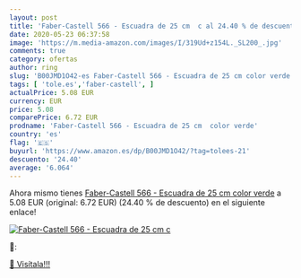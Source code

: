 ```yaml
---
layout: post
title: 'Faber-Castell 566 - Escuadra de 25 cm  c al 24.40 % de descuento'
date: 2020-05-23 06:37:58
image: 'https://m.media-amazon.com/images/I/319Ud+z154L._SL200_.jpg'
comments: true
category: ofertas
author: ring
slug: 'B00JMD1O42-es Faber-Castell 566 - Escuadra de 25 cm color verde'
tags: [ 'tole.es','faber-castell', ]
actualPrice: 5.08 EUR
currency: EUR
price: 5.08
comparePrice: 6.72 EUR
prodname: 'Faber-Castell 566 - Escuadra de 25 cm  color verde'
country: 'es'
flag: '🇪🇸'
buyurl: 'https://www.amazon.es/dp/B00JMD1O42/?tag=tolees-21'
descuento: '24.40'
average: '6.064'
---
```


Ahora mismo tienes [Faber-Castell 566 - Escuadra de 25 cm  color verde](https://www.amazon.es/dp/B00JMD1O42/?tag=tolees-21) a 5.08 EUR (original: 6.72 EUR) (24.40 %  de descuento) en el siguiente enlace!

[![Faber-Castell 566 - Escuadra de 25 cm  c](https://m.media-amazon.com/images/I/319Ud+z154L._SL200_.jpg)](https://www.amazon.es/dp/B00JMD1O42/?tag=tolees-21)

🔎:


[🛒 Visítala!!!](https://www.amazon.es/dp/B00JMD1O42/?tag=tolees-21)
